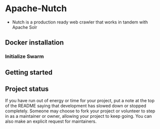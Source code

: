# Apache-Nutch

* Nutch is a production ready web crawler that works in tandem with Apache Solr

## Docker installation

### Initialize Swarm


## Getting started


## Project status
If you have run out of energy or time for your project, put a note at the top of the README saying that development has slowed down or stopped completely. Someone may choose to fork your project or volunteer to step in as a maintainer or owner, allowing your project to keep going. You can also make an explicit request for maintainers.
